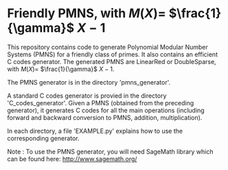 # Friendly PMNS, with $M(X) =$  $\frac{1}{\gamma}$  $X - 1$
This repository contains code to generate Polynomial Modular Number Systems (PMNS) for a friendly class of primes. It also contains an efficient C codes generator. 
The generated PMNS are LinearRed or DoubleSparse, with $M(X) =$  $\frac{1}{\gamma}$  $X - 1$.

The PMNS generator is in the directory 'pmns_generator'.

A standard C codes generator is provied in the directory 'C_codes_generator'. Given a PMNS (obtained from the preceding generator), it generates C codes for all the main operations (including forward and backward conversion to PMNS, addition, multiplication).

In each directory, a file 'EXAMPLE.py' explains how to use the corresponding generator.

Note : To use the PMNS generator, you will need SageMath library which can be found here: http://www.sagemath.org/

